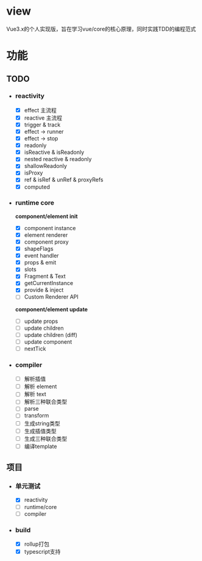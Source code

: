 # view

Vue3.x的个人实现版，旨在学习vue/core的核心原理，同时实践TDD的编程范式

# 功能

## TODO 
- ### reactivity
  - [x] effect 主流程
  - [x] reactive 主流程
  - [x] trigger & track
  - [x] effect -> runner
  - [x] effect -> stop
  - [x] readonly
  - [x] isReactive & isReadonly
  - [x] nested reactive & readonly
  - [x] shallowReadonly
  - [x] isProxy
  - [x] ref & isRef & unRef & proxyRefs 
  - [x] computed

- ### runtime core

  **component/element init**
  - [x] component instance
  - [x] element renderer
  - [x] component proxy
  - [x] shapeFlags
  - [x] event handler
  - [x] props & emit
  - [x] slots
  - [x] Fragment & Text
  - [x] getCurrentInstance
  - [x] provide & inject 
  - [ ] Custom Renderer API

  **component/element update**
    - [ ] update props
    - [ ] update children
    - [ ] update children (diff) 
    - [ ] update component
    - [ ] nextTick

- ### compiler
  - [ ] 解析插值
  - [ ] 解析 element
  - [ ] 解析 text
  - [ ] 解析三种联合类型
  - [ ] parse
  - [ ] transform
  - [ ] 生成string类型
  - [ ] 生成插值类型
  - [ ] 生成三种联合类型
  - [ ] 编译template 

## 项目

- ### 单元测试
  - [x] reactivity
  - [ ] runtime/core 
  - [ ] compiler

- ### build
  - [x] rollup打包
  - [x] typescript支持

